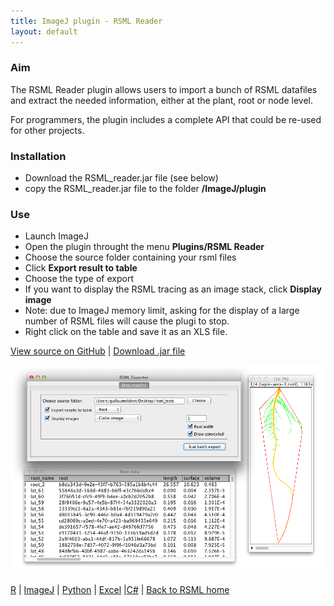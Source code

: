 ```yaml
---
title: ImageJ plugin - RSML Reader
layout: default
---
```


### Aim
The RSML Reader plugin allows users to import a bunch of RSML datafiles and extract the needed information, either at the plant, root or node level. 

For programmers, the plugin includes a complete API that could be re-used for other projects. 

### Installation

- Download the RSML_reader.jar file (see below)
- copy the RSML_reader.jar file to the folder **/ImageJ/plugin**

### Use

- Launch ImageJ
- Open the plugin throught the menu **Plugins/RSML Reader**
- Choose the source folder containing your rsml files
- Click **Export result to table**
- Choose the type of export
- If you want to display the RSML tracing as an image stack, click **Display image**
 - Note: due to ImageJ memory limit, asking for the display of a large number of RSML files will cause the plugi to stop.
- Right click on the table and save it as an XLS file.


[View source on GitHub](https://github.com/RootSystemML/RSML-conversion-tools/tree/master/imagej) | [Download .jar file](https://github.com/RootSystemML/RSML-conversion-tools/blob/master/imagej/bin/RSML_reader.jar?raw=true)
 
[![ImageJ RSML Reader](/images/imagej_rsml.png)](/images/imagej_rsml.png)


 
[R](/tools/r_rsml) | [ImageJ](/tools/imagej_rsml) |  [Python](/tools/python_rsml) |  [Excel](/tools/excell_rsml) |[C#](/tools/c_rsml) |  [Back to RSML home](/index)

